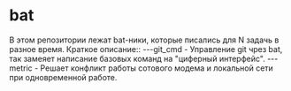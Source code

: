 # bat
В этом репозитории лежат bat-ники, которые писались для N задачь в разное время.
Краткое описание::
---git_cmd - Управление git чрез bat, так замеяет написание базовых команд на "циферный интерфейс".
---metric - Решает конфликт работы сотового модема и локальной сети при одновременной работе.

